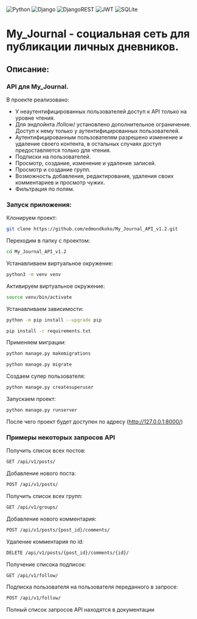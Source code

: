 ![Python](https://img.shields.io/badge/Python-3.10-blue?style=for-the-badge&logo=python&logoColor=yellow)
![Django](https://img.shields.io/badge/Django-2.2.6-red?style=for-the-badge&logo=django&logoColor=blue)
![DjangoREST](https://img.shields.io/badge/DJANGO-REST-ff1709?style=for-the-badge&logo=django&logoColor=white&color=ff1709&labelColor=gray)
![JWT](https://img.shields.io/badge/JWT-black?style=for-the-badge&logo=JSON%20web%20tokens)
![SQLite](https://img.shields.io/badge/SQLite-grey?style=for-the-badge&logo=postgresql&logoColor=yellow)

# My_Journal - социальная сеть для публикации личных дневников. 

## Описание:
### API для My_Journal.

В проекте реализовано:
- У неаутентифицированных пользователей доступ к API только на уровне чтения.
- Для эндпойнта /follow/ установлено дополнительное ограничение. Доступ к нему только у аутентифицированных пользователей.
- Аутентифицированным пользователям разрешено изменение и удаление своего контента, в остальных случаях доступ предоставляется только для чтения.
- Подписки на пользователей.
- Просмотр, создание, изменение и удаление записей.
- Просмотр и создание групп.
- Возможность добавления, редактирования, удаления своих комментариев и просмотр чужих.
- Фильтрация по полям.

### Запуск приложения:

Клонируем проект:

```bash
git clone https://github.com/edmondkoko/My_Journal_API_v1.2.git
```

Переходим в папку с проектом:

```bash
cd My_Journal_API_v1.2
```

Устанавливаем виртуальное окружение:

```bash
python3 -m venv venv
```

Активируем виртуальное окружение:

```bash
source venv/bin/activate
```

Устанавливаем зависимости:

```bash
python -m pip install --upgrade pip
```
```bash
pip install -r requirements.txt
```

Применяем миграции:

```bash
python manage.py makemigrations
```
```bash
python manage.py migrate
```

Создаем супер пользователя:

```bash
python manage.py createsuperuser
```

Запускаем проект:

```bash
python manage.py runserver
```

После чего проект будет доступен по адресу (http://127.0.0.1:8000/)


### Примеры некоторых запросов API
Получить список всех постов:

```bash
GET /api/v1/posts/
```

Добавление нового поста:
```bash
POST /api/v1/posts/
```

Получить список всех групп:
```bash
GET /api/v1/groups/
```

Добавление нового комментария:
```bash
POST /api/v1/posts/{post_id}/comments/
```

Удаление комментария по id:
```bash
DELETE /api/v1/posts/{post_id}/comments/{id}/
```

Получение списока подписок:
```bash
GET /api/v1/follow/
```

Подписка пользователя на пользователя переданного в запросе:
```bash
POST /api/v1/follow/
```

Полный список запросов API находятся в документации
